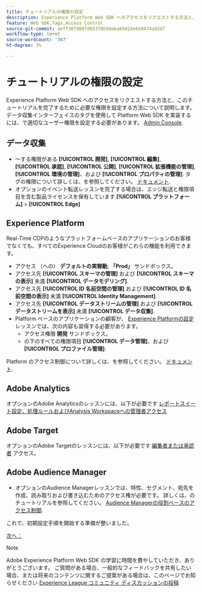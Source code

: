 ```yaml
---
title: チュートリアルの権限の設定
description: Experience Platform Web SDK へのアクセスをリクエストする方法と、Web SDK を使用したAdobe Experience Cloudの実装チュートリアルを完了するために必要な権限を設定する方法について説明します。
feature: Web SDK,Tags,Access Control
source-git-commit: aeff30f808fd65370b58eba69d24e658474a92d7
workflow-type: tm+mt
source-wordcount: '367'
ht-degree: 3%

---
```


# チュートリアルの権限の設定

Experience Platform Web SDK へのアクセスをリクエストする方法と、このチュートリアルを完了するために必要な権限を設定する方法について説明します。 データ収集インターフェイスのタグを使用して Platform Web SDK を実装するには、で適切なユーザー権限を設定する必要があります。 [Admin Console](https://adminconsole.adobe.com).

## データ収集

* ～する権限がある **[!UICONTROL 開発]**, **[!UICONTROL 編集]**, **[!UICONTROL 承認]**, **[!UICONTROL 公開]**, **[!UICONTROL 拡張機能の管理]**, **[!UICONTROL 環境の管理]**、および **[!UICONTROL プロパティの管理]**. タグの権限について詳しくは、を参照してください。 [ドキュメント](https://experienceleague.adobe.com/en/docs/experience-platform/tags/admin/user-permissions).
* オプションのイベント転送レッスンを完了する場合は、エッジ転送と権限項目を含む製品ライセンスを保有しています **[!UICONTROL プラットフォーム]** > **[!UICONTROL Edge]**

## Experience Platform

Real-Time CDPのようなプラットフォームベースのアプリケーションのお客様でなくても、すべてのExperience Cloudのお客様がこれらの機能を利用できます。

* アクセス （への） **デフォルトの実稼動**, **「Prod」** サンドボックス。
* アクセス先 **[!UICONTROL スキーマの管理]** および **[!UICONTROL スキーマの表示]** 未満 **[!UICONTROL データモデリング]**.
* アクセス先 **[!UICONTROL ID 名前空間の管理]** および **[!UICONTROL ID 名前空間の表示]** 未満 **[!UICONTROL Identity Management]**.
* アクセス先 **[!UICONTROL データストリームの管理]** および **[!UICONTROL データストリームを表示]** 未満 **[!UICONTROL データ収集]**.
* Platform ベースのアプリケーションの顧客が、 [Experience Platformの設定](setup-experience-platform.md) レッスンでは、次の内容も習得する必要があります。
   * アクセス権限 **開発** サンドボックス。
   * の下のすべての権限項目 **[!UICONTROL データ管理]**、および **[!UICONTROL プロファイル管理]**:


Platform のアクセス制御について詳しくは、を参照してください。 [ドキュメント](https://experienceleague.adobe.com/en/docs/experience-platform/access-control/home).

## Adobe Analytics

オプションのAdobe Analyticsのレッスンには、以下が必要です [レポートスイート設定、処理ルールおよびAnalysis Workspaceへの管理者アクセス](https://experienceleague.adobe.com/en/docs/analytics/admin/admin-console/home)

## Adobe Target

オプションのAdobe Targetのレッスンには、以下が必要です [編集者または承認者](https://experienceleague.adobe.com/docs/target/using/administer/manage-users/enterprise/properties-overview.html#section_8C425E43E5DD4111BBFC734A2B7ABC80) アクセス。

## Adobe Audience Manager

* オプションのAudience Managerレッスンでは、特性、セグメント、宛先を作成、読み取りおよび書き込むためのアクセス権が必要です。 詳しくは、のチュートリアルを参照してください。 [Audience Managerの役割ベースのアクセス制御](https://experienceleague.adobe.com/en/docs/audience-manager-learn/tutorials/setup-and-admin/user-management/setting-permissions-with-role-based-access-control).

これで、初期設定手順を開始する準備が整いました。

[次へ： ](configure-schemas.md)

>[!NOTE]
>
>Adobe Experience Platform Web SDK の学習に時間を費やしていただき、ありがとうございます。 ご質問がある場合、一般的なフィードバックを共有したい場合、または将来のコンテンツに関するご提案がある場合は、このページでお知らせください [Experience League コミュニティ ディスカッションの投稿](https://experienceleaguecommunities.adobe.com/t5/adobe-experience-platform-launch/tutorial-discussion-implement-adobe-experience-cloud-with-web/td-p/444996)
